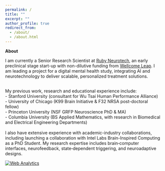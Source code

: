 ```yaml
---
permalink: /
title: ""
excerpt: ""
author_profile: true
redirect_from: 
  - /about/
  - /about.html
---
```


**About**

I am currently a Senior Research Scientist at [Ruby Neurotech](https://www.ruby-neurotech.com/), an early preclinical stage start-up with non-dilutive funding from [Wellcome Leap](https://wellcomeleap.org/). I am leading a project for a digital mental health study, integrating AI and neurotechnology to deliver scalable, personalized treatment solutions. <br><br>



<ul style="list-style-type: none; padding: 0; margin: 0; display: inline;">
  <li>My previous work, research and educational experience include:</li>
  <li>- Stanford University (consultant for Wu Tsai Human Performance Alliance)</li>
  <li>- University of Chicago (K99 Brain Initiative & F32 NRSA post-doctoral fellow)</li>
  <li>- Princeton University (NSF GRFP Neuroscience PhD & MA)</li>
  <li>- Columbia University (BS Applied Mathematics, with research in Biomedical and Electrical Engineering Departments)</li>
</ul>

<br>
I also have extensive experience with academic-industry collaborations, including launching a collaboration with Intel Labs Brain-Inspired Computing as a PhD Student. My research expertise includes brain‐computer interfaces, neurofeedback, state‐dependent triggering, and neuroadaptive designs. 


<!-- Default Statcounter code for Github Personal Website
http://debetten.github.io -->
<script type="text/javascript">
var sc_project=12843941; 
var sc_invisible=1; 
var sc_security="48f3caee"; 
</script>
<script type="text/javascript"
src="https://www.statcounter.com/counter/counter.js"
async></script>
<noscript><div class="statcounter"><a title="Web Analytics"
href="https://statcounter.com/" target="_blank"><img
class="statcounter"
src="https://c.statcounter.com/12843941/0/48f3caee/1/"
alt="Web Analytics"
referrerPolicy="no-referrer-when-downgrade"></a></div></noscript>
<!-- End of Statcounter Code -->
